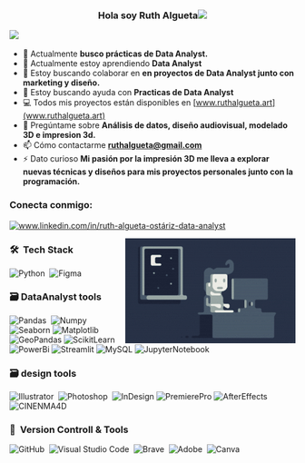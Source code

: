 

<h3 align="center">Hola soy Ruth Algueta</b><img src="https://media.giphy.com/media/hvRJCLFzcasrR4ia7z/giphy.gif" width="35"></h3>

<img src="https://i.postimg.cc/5twQ9ndK/Baner-github-LINKEDIN-01.jpg">

- 🔭 Actualmente **busco prácticas de Data Analyst.**
- 🌱 Actualmente estoy aprendiendo **Data Analyst**
- 👯 Estoy buscando colaborar en **en proyectos de Data Analyst junto con marketing y diseño.**
- 🤝 Estoy buscando ayuda con **Practicas de Data Analyst**
- 💻 Todos mis proyectos están disponibles en [www.ruthalgueta.art](www.ruthalgueta.art)
- 💬 Pregúntame sobre **Análisis de datos, diseño audiovisual, modelado 3D e impresion 3d.**
- 📫 Cómo contactarme **ruthalgueta@gmail.com**
- ⚡ Dato curioso **Mi pasión por la impresión 3D me lleva a explorar nuevas técnicas y diseños para mis proyectos personales junto con la programación.**


<h3 align="left">Conecta conmigo:</h3>
<p align="left">
<a href="https://linkedin.com/in/www.linkedin.com/in/ruth-algueta-ostáriz-data-analyst" target="blank"><img align="center" src="https://raw.githubusercontent.com/rahuldkjain/github-profile-readme-generator/master/src/images/icons/Social/linked-in-alt.svg" alt="www.linkedin.com/in/ruth-algueta-ostáriz-data-analyst" height="30" width="40" /></a>
</p>
<img alt="Night Coding" src="https://raw.githubusercontent.com/AVS1508/AVS1508/master/assets/Night-Coding.gif" align="right"/>

### 🛠 &nbsp;Tech Stack

![Python](https://img.shields.io/badge/python-3670A0?style=for-the-badge&logo=python&logoColor=ffdd54)&nbsp;
![Figma](https://img.shields.io/badge/figma-%23F24E1E.svg?style=for-the-badge&logo=figma&logoColor=white)&nbsp;

### 🗃 DataAnalyst tools
![Pandas](https://img.shields.io/badge/-Pandas-05122A?style=flat&logo=Pandas)&nbsp;
![Numpy](https://img.shields.io/badge/-Numpy-05122A?style=flat&logo=Numpy)&nbsp;
![Seaborn](https://img.shields.io/badge/-Seaborn-05122A?style=flat&logo=Seaborn)
![Matplotlib](https://img.shields.io/badge/-Matplotlib-05122A?style=flat&logo=Matplotlib)
![GeoPandas](https://img.shields.io/badge/-GeoPandas-05122A?style=flat&logo=GeoPandas)
![ScikitLearn](https://img.shields.io/badge/-ScikitLearn-05122A?style=flat&logo=-ScikitLearn)
![PowerBi](https://img.shields.io/badge/-PowerBi-05122A?style=flat&logo=-PowerBi)
![Streamlit](https://img.shields.io/badge/-Streamlit-05122A?style=flat&logo=-Streamlit)
![MySQL](https://img.shields.io/badge/-MySQL-05122A?style=flat&logo=-MySQL)
![JupyterNotebook](https://img.shields.io/badge/-JupyterNotebookL-05122A?style=flat&logo=-JupyterNotebook)

### 🗃 design tools
![Illustrator](https://img.shields.io/badge/-Illustrator-05122A?style=flat&logo=adobe-illustrator)&nbsp;
![Photoshop](https://img.shields.io/badge/-Photoshop-05122A?style=flat&logo=adobe-photoshop)&nbsp;
![InDesign](https://img.shields.io/badge/-InDesign-05122A?style=flat&logo=adobe-indesign)
![PremierePro](https://img.shields.io/badge/-PremierePro-05122A?style=flat&logo=adobe-PremierePro)
![AfterEffects](https://img.shields.io/badge/-AfterEffects-05122A?style=flat&logo=adobe-AfterEffects)
![CINENMA4D](https://img.shields.io/badge/-CINENMA4D-05122A?style=flat&logo=-CINENMA4D)



### 🧰 &nbsp;Version Controll & Tools 
![GitHub](https://img.shields.io/badge/github-%23121011.svg?style=for-the-badge&logo=github&logoColor=white)&nbsp;
![Visual Studio Code](https://img.shields.io/badge/Visual%20Studio%20Code-0078d7.svg?style=for-the-badge&logo=visual-studio-code&logoColor=white)&nbsp;
![Brave](https://img.shields.io/badge/Brave-FB542B?style=for-the-badge&logo=Brave&logoColor=white)&nbsp;
![Adobe](https://img.shields.io/badge/adobe-%23FF0000.svg?style=for-the-badge&logo=adobe&logoColor=white)&nbsp;
![Canva](https://img.shields.io/badge/Canva-%2300C4CC.svg?style=for-the-badge&logo=Canva&logoColor=white)&nbsp;
